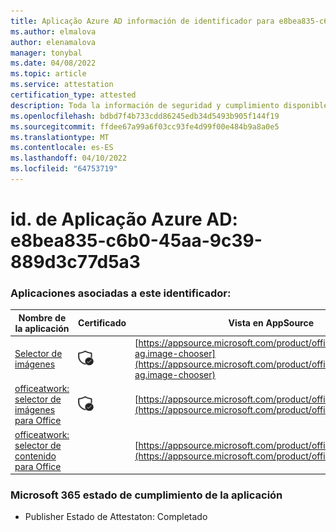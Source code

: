 ```yaml
---
title: Aplicação Azure AD información de identificador para e8bea835-c6b0-45aa-9c39-889d3c77d5a3
ms.author: elmalova
author: elenamalova
manager: tonybal
ms.date: 04/08/2022
ms.topic: article
ms.service: attestation
certification_type: attested
description: Toda la información de seguridad y cumplimiento disponible para e8bea835-c6b0-45aa-9c39-889d3c77d5a3.
ms.openlocfilehash: bdbd7f4b733cdd86245edb34d5493b905f144f19
ms.sourcegitcommit: ffdee67a99a6f03cc93fe4d99f00e484b9a8a0e5
ms.translationtype: MT
ms.contentlocale: es-ES
ms.lasthandoff: 04/10/2022
ms.locfileid: "64753719"
---
```

# <a name="azure-app-id-e8bea835-c6b0-45aa-9c39-889d3c77d5a3"></a>id. de Aplicação Azure AD: e8bea835-c6b0-45aa-9c39-889d3c77d5a3


### <a name="apps-associated-with-this-id"></a>Aplicaciones asociadas a este identificador:
| **Nombre de la aplicación** | **Certificado** | **Vista en AppSource** |
|--------------|---------------|-----------------------|
| [Selector de imágenes](../forward/officeatwork-ag.image-chooser.md) | <img alt="Certified application badge" src="../media/certified-badge.png" height="25" width="25" /> | [https://appsource.microsoft.com/product/office/officeatwork-ag.image-chooser](https://appsource.microsoft.com/product/office/officeatwork-ag.image-chooser) |
| [officeatwork: selector de imágenes para Office](../forward/WA200002683.md) | <img alt="Certified application badge" src="../media/certified-badge.png" height="25" width="25" /> | [https://appsource.microsoft.com/product/office/WA200002683](https://appsource.microsoft.com/product/office/WA200002683) |
| [officeatwork: selector de contenido para Office](../forward/WA104380602.md) |  | [https://appsource.microsoft.com/product/office/WA104380602](https://appsource.microsoft.com/product/office/WA104380602) |

### <a name="microsoft-365-app-compliance-status"></a>Microsoft 365 estado de cumplimiento de la aplicación
- Publisher Estado de Attestaton: Completado

